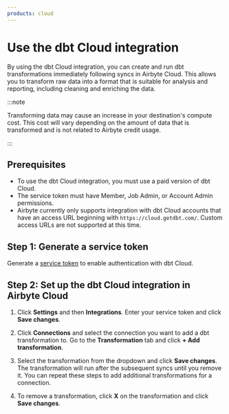 ```yaml
---
products: cloud
---
```


# Use the dbt Cloud integration

By using the dbt Cloud integration, you can create and run dbt transformations immediately following syncs in Airbyte Cloud. This allows you to transform raw data into a format that is suitable for analysis and reporting, including cleaning and enriching the data.

:::note

Transforming data may cause an increase in your destination's compute cost. This cost will vary depending on the amount of data that is transformed and is not related to Airbyte credit usage.

:::

## Prerequisites
- To use the dbt Cloud integration, you must use a paid version of dbt Cloud.
- The service token must have Member, Job Admin, or Account Admin permissions.
- Airbyte currently only supports integration with dbt Cloud accounts that have an access URL beginning with `https://cloud.getdbt.com/`. Custom access URLs are not supported at this time.

## Step 1: Generate a service token

Generate a [service token](https://docs.getdbt.com/docs/dbt-cloud-apis/service-tokens#generate-service-account-tokens) to enable authentication with dbt Cloud.

## Step 2: Set up the dbt Cloud integration in Airbyte Cloud

1. Click **Settings** and then **Integrations**. Enter your service token and click **Save changes**.

2. Click **Connections** and select the connection you want to add a dbt transformation to. Go to the **Transformation** tab and click **+ Add transformation**. 

3. Select the transformation from the dropdown and click **Save changes**. The transformation will run after the subsequent syncs until you remove it. You can repeat these steps to add additional transformations for a connection.

4. To remove a transformation, click **X** on the transformation and click **Save changes**.

